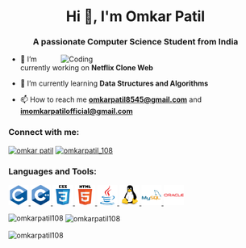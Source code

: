 <h1 align="center">Hi 👋, I'm Omkar Patil</h1>
<h3 align="center">A passionate Computer Science Student from India</h3>
<img align="right" alt="Coding" width="400" src="https://camo.githubusercontent.com/c1dcb74cc1c1835b1d716f5051499a2814c683c806b15f04b0eba492863703e9/68747470733a2f2f63646e2e6472696262626c652e636f6d2f75736572732f3733303730332f73637265656e73686f74732f363538313234332f6176656e746f2e676966">

<!--<p align="left"> <img src="https://komarev.com/ghpvc/?username=omkarpatil108&label=Profile%20views&color=0e75b6&style=flat" alt="omkarpatil108" /> </p>-->

- 🔭 I’m currently working on **Netflix Clone Web**

- 🌱 I’m currently learning **Data Structures and Algorithms**

- 📫 How to reach me **omkarpatil8545@gmail.com** and **imomkarpatilofficial@gmail.com** 

<h3 align="left">Connect with me:</h3>
<p align="left">
<a href="https://www.linkedin.com/in/omkarpatil8545/" target="blank"><img align="center" src="https://raw.githubusercontent.com/rahuldkjain/github-profile-readme-generator/master/src/images/icons/Social/linked-in-alt.svg" alt="omkar patil" height="30" width="40" /></a>
<a href="https://twitter.com/omkarpatil_108" target="blank"><img align="center" src="https://raw.githubusercontent.com/rahuldkjain/github-profile-readme-generator/master/src/images/icons/Social/twitter.svg" alt="omkarpatil_108" height="30" width="40" /></a>
</p>

<h3 align="left">Languages and Tools:</h3>
<p align="left"> <a href="https://www.cprogramming.com/" target="_blank" rel="noreferrer"> <img src="https://raw.githubusercontent.com/devicons/devicon/master/icons/c/c-original.svg" alt="c" width="40" height="40"/> </a> <a href="https://www.w3schools.com/cpp/" target="_blank" rel="noreferrer"> <img src="https://raw.githubusercontent.com/devicons/devicon/master/icons/cplusplus/cplusplus-original.svg" alt="cplusplus" width="40" height="40"/> </a> <a href="https://www.w3schools.com/css/" target="_blank" rel="noreferrer"> <img src="https://raw.githubusercontent.com/devicons/devicon/master/icons/css3/css3-original-wordmark.svg" alt="css3" width="40" height="40"/> </a> <a href="https://www.w3.org/html/" target="_blank" rel="noreferrer"> <img src="https://raw.githubusercontent.com/devicons/devicon/master/icons/html5/html5-original-wordmark.svg" alt="html5" width="40" height="40"/> </a> <a href="https://www.java.com" target="_blank" rel="noreferrer"> <img src="https://raw.githubusercontent.com/devicons/devicon/master/icons/java/java-original.svg" alt="java" width="40" height="40"/> </a> <a href="https://www.linux.org/" target="_blank" rel="noreferrer"> <img src="https://raw.githubusercontent.com/devicons/devicon/master/icons/linux/linux-original.svg" alt="linux" width="40" height="40"/> </a> <a href="https://www.mysql.com/" target="_blank" rel="noreferrer"> <img src="https://raw.githubusercontent.com/devicons/devicon/master/icons/mysql/mysql-original-wordmark.svg" alt="mysql" width="40" height="40"/> </a> <a href="https://www.oracle.com/" target="_blank" rel="noreferrer"> <img src="https://raw.githubusercontent.com/devicons/devicon/master/icons/oracle/oracle-original.svg" alt="oracle" width="40" height="40"/> </a> </p>

<p><img align="left" src="https://github-readme-stats.vercel.app/api/top-langs?username=omkarpatil108&show_icons=true&locale=en&layout=compact" alt="omkarpatil108" /></p>

<p>&nbsp;<img align="center" src="https://github-readme-stats.vercel.app/api?username=omkarpatil108&show_icons=true&locale=en" alt="omkarpatil108" /></p>

<p><img align="center" src="https://github-readme-streak-stats.herokuapp.com/?user=omkarpatil108&" alt="omkarpatil108" /></p>


